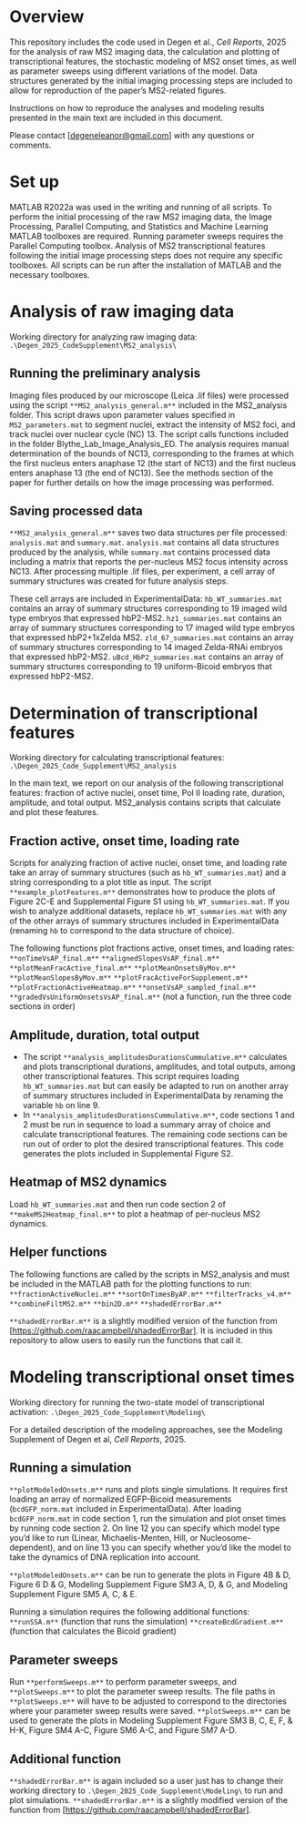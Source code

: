 # Overview
This repository includes the code used in Degen et al., _Cell Reports_, 2025 for the analysis of raw MS2 imaging data, the calculation and plotting of transcriptional features, the stochastic modeling of MS2 onset times, as well as parameter sweeps using different variations of the model. Data structures generated by the initial imaging processing steps are included to allow for reproduction of the paper’s MS2-related figures.
 
Instructions on how to reproduce the analyses and modeling results presented in the main text are included in this document.
 
Please contact [degeneleanor@gmail.com] with any questions or comments.
 
# Set up
MATLAB R2022a was used in the writing and running of all scripts. To perform the initial processing of the raw MS2 imaging data, the Image Processing, Parallel Computing, and Statistics and Machine Learning MATLAB toolboxes are required. Running parameter sweeps requires the Parallel Computing toolbox. Analysis of MS2 transcriptional features following the initial image processing steps does not require any specific toolboxes. All scripts can be run after the installation of MATLAB and the necessary toolboxes.
 
# Analysis of raw imaging data
Working directory for analyzing raw imaging data: `.\Degen_2025_CodeSupplement\MS2_analysis\`

## Running the preliminary analysis
Imaging files produced by our microscope (Leica .lif files) were processed using the script `**MS2_analysis_general.m**` included in the MS2_analysis folder. This script draws upon parameter values specified in `MS2_parameters.mat` to segment nuclei, extract the intensity of MS2 foci, and track nuclei over nuclear cycle (NC) 13. The script calls functions included in the folder Blythe_Lab_Image_Analysis_ED. The analysis requires manual determination of the bounds of NC13, corresponding to the frames at which the first nucleus enters anaphase 12 (the start of NC13) and the first nucleus enters anaphase 13 (the end of NC13). See the methods section of the paper for further details on how the image processing was performed.
 
## Saving processed data
`**MS2_analysis_general.m**` saves two data structures per file processed: `analysis.mat` and `summary.mat`. `analysis.mat` contains all data structures produced by the analysis, while `summary.mat` contains processed data including a matrix that reports the per-nucleus MS2 focus intensity across NC13. After processing multiple .lif files, per experiment, a cell array of summary structures was created for future analysis steps. 

These cell arrays are included in ExperimentalData:
`hb_WT_summaries.mat` contains an array of summary structures corresponding to 19 imaged wild type embryos that expressed hbP2-MS2.
`hz1_summaries.mat` contains an array of summary structures corresponding to 17 imaged wild type embryos that expressed hbP2+1xZelda MS2.
`zld_67_summaries.mat` contains an array of summary structures corresponding to 14 imaged Zelda-RNAi embryos that expressed hbP2-MS2.
 `uBcd_HbP2_summaries.mat` contains an array of summary structures corresponding to 19 uniform-Bicoid embryos that expressed hbP2-MS2.
 
# Determination of transcriptional features
Working directory for calculating transcriptional features: `.\Degen_2025_Code_Supplement\MS2_analysis`

In the main text, we report on our analysis of the following transcriptional features: fraction of active nuclei, onset time, Pol II loading rate, duration, amplitude, and total output. MS2_analysis contains scripts that calculate and plot these features.
 
## Fraction active, onset time, loading rate
Scripts for analyzing fraction of active nuclei, onset time, and loading rate take an array of summary structures (such as `hb_WT_summaries.mat`) and a string corresponding to a plot title as input. The script `**example_plotFeatures.m**` demonstrates how to produce the plots of Figure 2C-E and Supplemental Figure S1 using `hb_WT_summaries.mat`. If you wish to analyze additional datasets, replace `hb_WT_summaries.mat` with any of the other arrays of summary structures included in ExperimentalData (renaming `hb` to correspond to the data structure of choice).

The following functions plot fractions active, onset times, and loading rates:
`**onTimeVsAP_final.m**`
`**alignedSlopesVsAP_final.m**`
`**plotMeanFracActive_final.m**`
`**plotMeanOnsetsByMov.m**`
`**plotMeanSlopesByMov.m**`
`**plotFracActiveForSupplement.m**`
`**plotFractionActiveHeatmap.m**`
`**onsetVsAP_sampled_final.m**`
`**gradedVsUniformOnsetsVsAP_final.m**` (not a function, run the three code sections in order)
 
## Amplitude, duration, total output
- The script `**analysis_amplitudesDurationsCummulative.m**` calculates and plots transcriptional durations, amplitudes, and total outputs, among other transcriptional features. This script requires loading `hb_WT_summaries.mat` but can easily be adapted to run on another array of summary structures included in ExperimentalData by renaming the variable `hb` on line 9.
- In `**analysis_amplitudesDurationsCummulative.m**`, code sections 1 and 2 must be run in sequence to load a summary array of choice and calculate transcriptional features. The remaining code sections can be run out of order to plot the desired transcriptional features. This code generates the plots included in Supplemental Figure S2.

## Heatmap of MS2 dynamics
Load `hb_WT_summaries.mat` and then run code section 2 of `**makeMS2Heatmap_final.m**` to plot a heatmap of per-nucleus MS2 dynamics.

## Helper functions
The following functions are called by the scripts in MS2_analysis and must be included in the MATLAB path for the plotting functions to run:
`**fractionActiveNuclei.m**`
`**sortOnTimesByAP.m**`
`**filterTracks_v4.m**`
`**combineFiltMS2.m**`
`**bin2D.m**`
`**shadedErrorBar.m**`

`**shadedErrorBar.m**` is a slightly modified version of the function from [https://github.com/raacampbell/shadedErrorBar]. It is included in this repository to allow users to easily run the functions that call it.

# Modeling transcriptional onset times
Working directory for running the two-state model of transcriptional activation: `.\Degen_2025_Code_Supplement\Modeling\`

For a detailed description of the modeling approaches, see the Modeling Supplement of Degen et al, _Cell Reports_, 2025.

## Running a simulation
`**plotModeledOnsets.m**` runs and plots single simulations. It requires first loading an array of normalized EGFP-Bicoid measurements (`bcdGFP_norm.mat` included in ExperimentalData). After loading `bcdGFP_norm.mat` in code section 1, run the simulation and plot onset times by running code section 2. On line 12 you can specify which model type you’d like to run (Linear, Michaelis-Menten, Hill, or Nucleosome-dependent), and on line 13 you can specify whether you’d like the model to take the dynamics of DNA replication into account.

`**plotModeledOnsets.m**` can be run to generate the plots in Figure 4B & D, Figure 6 D & G, Modeling Supplement Figure SM3 A, D, & G, and Modeling Supplement Figure SM5 A, C, & E.

Running a simulation requires the following additional functions:
`**runSSA.m**` (function that runs the simulation)
`**createBcdGradient.m**` (function that calculates the Bicoid gradient)

## Parameter sweeps
Run `**performSweeps.m**` to perform parameter sweeps, and `**plotSweeps.m**` to plot the parameter sweep results. The file paths in `**plotSweeps.m**` will have to be adjusted to correspond to the directories where your parameter sweep results were saved. `**plotSweeps.m**` can be used to generate the plots in Modeling Supplement Figure SM3 B, C, E, F, & H-K, Figure SM4 A-C, Figure SM6 A-C, and Figure SM7 A-D.

## Additional function
`**shadedErrorBar.m**` is again included so a user just has to change their working directory to `.\Degen_2025_Code_Supplement\Modeling\` to run and plot simulations. `**shadedErrorBar.m**` is a slightly modified version of the function from [https://github.com/raacampbell/shadedErrorBar].
